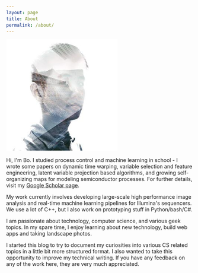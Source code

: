```yaml
---
layout: page
title: About
permalink: /about/
---
```


<img class="profile-pic" src="/assets/images/avatar_small.jpg">

Hi, I'm Bo. I studied process control and machine learning in school - I wrote some papers on dynamic time warping, variable selection and feature engineering, latent variable projection based algorithms, and growing self-organizing maps for modeling semiconductor processes. For further details, visit my [Google Scholar page](https://scholar.google.com/citations?user=-4OgD_EAAAAJ&hl=en&authuser=1). 

My work currently involves developing large-scale high performance image analysis and real-time machine learning pipelines for Illumina's sequencers. We use a lot of C++, but I also work on prototyping stuff in Python/bash/C#.

 I am passionate about technology, computer science, and various geek topics. In my spare time, I enjoy learning about new technology, build web apps and taking landscape photos.

I started this blog to try to document my curiosities into various CS related topics in a little bit more structured format. I also wanted to take this opportunity to improve my technical writing. If you have any feedback on any of the work here, they are very much appreciated.